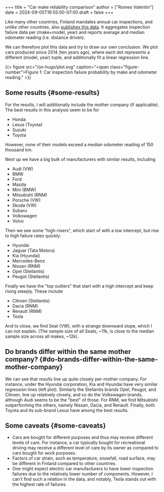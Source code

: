 +++
title = "Car make reliability comparison"
author = ["Romeo Valentin"]
date = 2024-09-05T16:55:00-07:00
draft = false
+++

Like many other countries, Finland mandates annual car inspections, and _unlike_ other countries, also [publishes this data](https://tieto.traficom.fi/en/statistics/statistics-inspections).
It aggregates inspection failure data per (make+model, year) and reports average and median odometer reading (i.e. distance driven).

We can therefore plot this data and try to draw our own conclusion. We plot cars produced since 2014 (ten years ago), where each dot represents a different (model, year) tuple, and
additionally fit a linear regression line.

{{< figure src="/ox-hugo/plot.svg" caption="<span class=\"figure-number\">Figure 1: </span>Car inspection failure probability by make and odometer reading." >}}


## Some results {#some-results}

For the results, I will additionally include the mother company (if applicable).
The best results in this analysis seem to be for

-   Honda
-   Lexus (Toyota)
-   Suzuki
-   Toyota

However, none of their models exceed a median odometer reading of 150 thousand km.

Next up we have a big bulk of manufacturers with similar results, including

-   Audi (VW)
-   BMW
-   Ford
-   Mazda
-   Mini (BMW)
-   Mitsubishi (RNM)
-   Porsche (VW)
-   Skoda (VW)
-   Subaru
-   Volkswagen
-   Volvo

Then we see some "high-risers", which start of with a low intercept, but rise to high failure rates quickly:

-   Hyundai
-   Jaguar (Tata Motors)
-   Kia (Hyundai)
-   Mercedes-Benz
-   Nissan (RNM)
-   Opel (Stellantis)
-   Peugot (Stellantis)

Finally we have the "top outliers" that start with a high intercept and keep rising steeply.
These include

-   Citroen (Stellantis)
-   Dacia (RNM)
-   Renault (RNM)
-   Tesla

And to close, we find Seat (VW), with a strange downward slope, which I can not explain. (The sample size of all Seats, ~11k, is close to the median sample size across all makes, ~12k).


## Do brands differ within the same mother company? {#do-brands-differ-within-the-same-mother-company}

We can see that results line up quite closely per-mother company.
For instance, under the Hyundai corporation, Kia and Hyundai have very similar regression lines (left plot).
Similarly the Stellantis brands Opel, Peugot, and Citroen, line up relatively closely, and so do the Volkswagen brands, although Audi seems to be the "best" of those.
For RNM, we find Mitsubishi outperforming the others, namely Nissan, Dacia, and Renault.
Finally, both Toyota and its sub-brand Lexus have among the best results.


## Some caveats {#some-caveats}

-   Cars are bought for different purposes and thus may receive different levels of care. For instance, a car typically bought for recreational driving may receive a different level of care by its owner as compared to cars bought for work purposes.
-   Factors of car strain, such as temperature, snowfall, road surface, may be different in Finland compared to other countries.
-   One might expect electric car manufacturers to have lower inspection failures due to the relatively lower number of components. However, I can't find such a relation in the data, and notably, Tesla stands out with the highest rate of failures.

